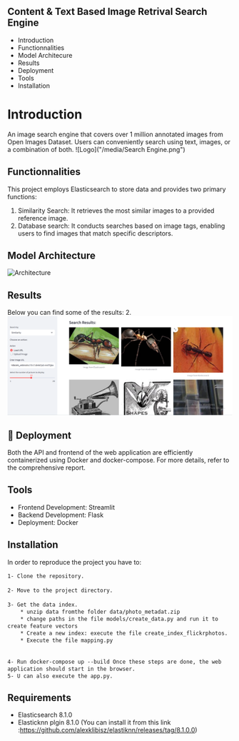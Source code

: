 
## Content & Text Based Image Retrival Search Engine

- Introduction
- Functionnalities
- Model Architecure 
- Results
- Deployment
- Tools
- Installation


# Introduction 

An image search engine that covers over 1 million annotated images from Open Images Dataset. Users can conveniently search using text, images, or a combination of both.
![Logo]("/media/Search Engine.png")
## Functionnalities
This project employs Elasticsearch to store data and provides two primary functions:
1. Similarity Search: It retrieves the most similar images to a provided reference image.
1. Database search: It conducts searches based on image tags, enabling users to find images that match specific descriptors.
## Model Architecture
![Architecture](/media/transformation.png)

## Results
Below you can find some of the results:
2. ![Architecture](/media/result1.png)

## 🔗 Deployment
Both the API and frontend of the web application are efficiently containerized using Docker and docker-compose. For more details, refer to the comprehensive report.

## Tools
- Frontend Development: Streamlit
- Backend Development: Flask
- Deployment: Docker

## Installation
In order to reproduce the project you have to:

    1- Clone the repository.

    2- Move to the project directory.

    3- Get the data index.
        * unzip data fromthe folder data/photo_metadat.zip
        * change paths in the file models/create_data.py and run it to create feature vectors 
        * Create a new index: execute the file create_index_flickrphotos.
        * Execute the file mapping.py
            

    4- Run docker-compose up --build Once these steps are done, the web application should start in the browser.
    5- U can also execute the app.py.

## Requirements
  - Elasticsearch 8.1.0
  - Elasticknn plgin 8.1.0 (You can install it from this link :https://github.com/alexklibisz/elastiknn/releases/tag/8.1.0.0)
    

